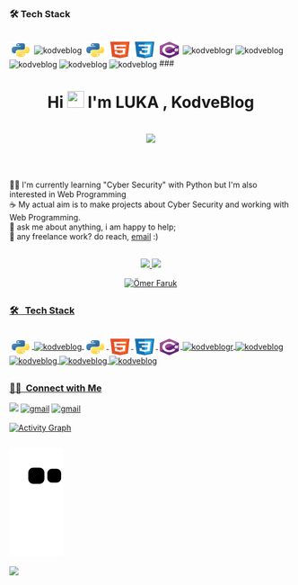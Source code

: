   <h3>🛠  Tech Stack</h3>
<div style="display: inline_block"><br>
    <img align="center" alt="kodveblog" height="30" width="40" src="https://raw.githubusercontent.com/devicons/devicon/master/icons/python/python-original.svg">
 <img align="center" alt="kodveblog" height="30" width="40" src="https://cdn.jsdelivr.net/gh/devicons/devicon/icons/php/php-original.svg"/>
  <img align="center" alt="kodveblog" height="30" width="40" src="https://raw.githubusercontent.com/devicons/devicon/master/icons/python/python-original.svg">
  <img align="center" alt="kodveblog" height="30" width="40" src="https://raw.githubusercontent.com/devicons/devicon/master/icons/html5/html5-original.svg">
  <img align="center" alt="kodveblog" height="30" width="40" src="https://raw.githubusercontent.com/devicons/devicon/master/icons/css3/css3-original.svg">
  <img align="center" alt="kodveblog" height="30" width="40" src="https://raw.githubusercontent.com/devicons/devicon/master/icons/csharp/csharp-original.svg">
  <img align="center" alt="kodveblogr" height="30" width="40" src="https://cdn.jsdelivr.net/gh/devicons/devicon/icons/perl/perl-original.svg" />
    <img align="center" alt="kodveblog" height="30" width="40" src="https://cdn.jsdelivr.net/gh/devicons/devicon/icons/c/c-original.svg" />
      <img align="center" alt="kodveblog" height="30" width="40" src="https://cdn.jsdelivr.net/gh/devicons/devicon/icons/go/go-original.svg" />
      <img align="center" alt="kodveblog" height="30" width="40" src="https://cdn.jsdelivr.net/gh/devicons/devicon/icons/bash/bash-original.svg" />
        <img align="center" alt="kodveblog" height="30" width="40" src="https://cdn.jsdelivr.net/gh/devicons/devicon/icons/javascript/javascript-original.svg" />
### 
  
  
<div align="center">
  <h1>
    Hi <img height="30" width="30" src="https://media.giphy.com/media/hvRJCLFzcasrR4ia7z/giphy.gif" width="25px"> I'm LUKA , KodveBlog
    <p align="center">
      <img src="https://capsule-render.vercel.app/api?type=waving&color=gradient&height=60&section=footer"/>
    </p>
  </h1>
</div>
<br>

👩‍💻 I'm currently learning "Cyber Security" with Python but I'm also interested in Web Programming
<br>
☕ My actual aim is to make projects about Cyber Security and working with Web Programming.
<br>
💬 ask me about anything, i am happy to help;
<br>
💼 any freelance work? do reach, [email](mailto:dijitaltekno2@gmail.com) :)

<div align="center">
  <br>
  <a href="https://github.com/kodveblog">
  <img height="180em" src="https://github-readme-stats.vercel.app/api?username=kodveblog&show_icons=true&theme=merko&include_all_commits=true&count_private=true"/>
  <img height="180em" src="https://github-readme-stats.vercel.app/api/top-langs/?username=kodveblog&layout=compact&langs_count=7&theme=merko"/>
</div>
  
  
<p align="center">
  <img width="600em" align="center" src="https://github-readme-streak-stats.herokuapp.com/?user=kodveblog&theme=merko" alt="Ömer Faruk" />
</p>
  
  ##
  
### 🛠 &nbsp;  Tech Stack
<div style="display: inline_block"><br>
    <img align="center" alt="kodveblog" height="30" width="40" src="https://raw.githubusercontent.com/devicons/devicon/master/icons/python/python-original.svg">
 <img align="center" alt="kodveblog" height="30" width="40" src="https://cdn.jsdelivr.net/gh/devicons/devicon/icons/php/php-original.svg"/>
  <img align="center" alt="kodveblog" height="30" width="40" src="https://raw.githubusercontent.com/devicons/devicon/master/icons/python/python-original.svg">
  <img align="center" alt="kodveblog" height="30" width="40" src="https://raw.githubusercontent.com/devicons/devicon/master/icons/html5/html5-original.svg">
  <img align="center" alt="kodveblog" height="30" width="40" src="https://raw.githubusercontent.com/devicons/devicon/master/icons/css3/css3-original.svg">
  <img align="center" alt="kodveblog" height="30" width="40" src="https://raw.githubusercontent.com/devicons/devicon/master/icons/csharp/csharp-original.svg">
  <img align="center" alt="kodveblogr" height="30" width="40" src="https://cdn.jsdelivr.net/gh/devicons/devicon/icons/perl/perl-original.svg" />
    <img align="center" alt="kodveblog" height="30" width="40" src="https://cdn.jsdelivr.net/gh/devicons/devicon/icons/c/c-original.svg" />
      <img align="center" alt="kodveblog" height="30" width="40" src="https://cdn.jsdelivr.net/gh/devicons/devicon/icons/go/go-original.svg" />
      <img align="center" alt="kodveblog" height="30" width="40" src="https://cdn.jsdelivr.net/gh/devicons/devicon/icons/bash/bash-original.svg" />
        <img align="center" alt="kodveblog" height="30" width="40" src="https://cdn.jsdelivr.net/gh/devicons/devicon/icons/javascript/javascript-original.svg" />
</div>
  
  ##
  
### 🤝🏻 &nbsp;Connect with Me
<div> 
  <a href="https://medium.com/@kodveblog"><img src="https://img.shields.io/badge/medium-9146FF.svg?style=for-the-badge&logo=medium&logoColor=white"/></a>
  <a href="mailto:dijitaltekno2@gmail.com" target="blank"><img src="https://img.shields.io/badge/Gmail-D14836?style=for-the-badge&logo=gmail&logoColor=white" alt="gmail" /></a>
    <a href="https://instagram.com/kodveblog/" target="blank"><img src="https://img.shields.io/badge/%C4%B0nstagram-white?style=for-the-badge&logo=instagram&logoColor=purple" alt="gmail" /></a>
</div>
  
<div>
  <br/>
    <a href="https://github.com/kodveblog"><img alt="Activity Graph" src="https://activity-graph.herokuapp.com/graph?username=kodveblog&bg_color=0D1117&color=5BCDEC&line=5BCDEC&point=FFFFFF&hide_border=true" /></a>
  <br/>
</div>
  
  ##

![Snake animation](https://github.com/AyseErdanisman/AyseErdanisman/blob/output/github-contribution-grid-snake.svg)

<a href="https://github.com/kodveblog">
  <img src="https://shields-io-visitor-counter.herokuapp.com/badge?page=kodveblog&style=for-the-badge">
<a>
